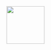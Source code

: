 <div class="head" align="center">
    <img src="https://media.giphy.com/media/KxbHmvL3MGcctzlfdX/giphy.gif" width=100>
</div>
